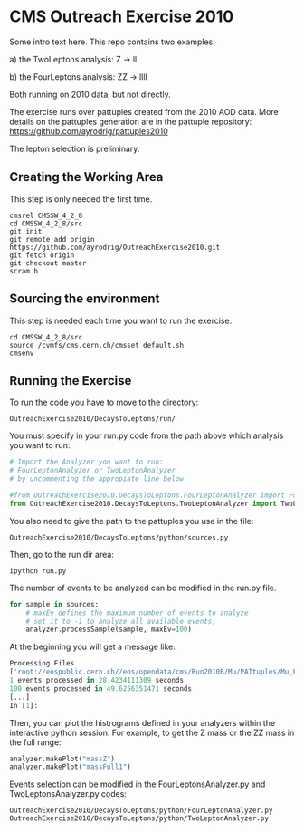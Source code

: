 # CMS Outreach Exercise 2010

Some intro text here. This repo contains two examples:

a) the TwoLeptons analysis: Z ->  ll

b) the FourLeptons analysis: ZZ -> llll

Both running on 2010 data, but not directly.

The exercise runs over pattuples created from the 2010 AOD data. 
More details on the pattuples generation are in the pattuple repository:
https://github.com/ayrodrig/pattuples2010

The lepton selection is preliminary.

## Creating the Working Area

This step is only needed the first time.

```
cmsrel CMSSW_4_2_8
cd CMSSW_4_2_8/src
git init
git remote add origin https://github.com/ayrodrig/OutreachExercise2010.git 
git fetch origin
git checkout master
scram b 
```

## Sourcing the environment 

This step is needed each time you want to run the exercise.

```
cd CMSSW_4_2_8/src
source /cvmfs/cms.cern.ch/cmsset_default.sh
cmsenv
```

## Running the Exercise

To run the code you have to move to the directory:

```
OutreachExercise2010/DecaysToLeptons/run/
```

You must specify in your run.py code from the path above which analysis you want to run:

```python
# Import the Analyzer you want to run:
# FourLeptonAnalyzer or TwoLeptonAnalyzer
# by uncommenting the appropiate line below. 

#from OutreachExercise2010.DecaysToLeptons.FourLeptonAnalyzer import FourLeptonAnalyzer as MyAnalyzer
from OutreachExercise2010.DecaysToLeptons.TwoLeptonAnalyzer import TwoLeptonAnalyzer as MyAnalyzer
``` 

You also need to give the path to the pattuples you use in the file:
```
OutreachExercise2010/DecaysToLeptons/python/sources.py
``` 
 
Then, go to the run dir area:

```
ipython run.py
```

The number of events to be analyzed can be modified in the run.py file.

```python
for sample in sources:
    # maxEv defines the maximum number of events to analyze
    # set it to -1 to analyze all available events; 
    analyzer.processSample(sample, maxEv=100)
```

At the beginning you will get a message like: 

```python
Processing Files
['root://eospublic.cern.ch//eos/opendata/cms/Run2010B/Mu/PATtuples/Mu_PAT_data_500files_1.root', 'root://eospublic.cern.ch//eos/opendata/cms/Run2010B/Mu/PATtuples/Mu_PAT_data_500files_2.root', 'root://eospublic.cern.ch//eos/opendata/cms/Run2010B/Mu/PATtuples/Mu_PAT_data_500files_3.root', 'root://eospublic.cern.ch//eos/opendata/cms/Run2010B/Mu/PATtuples/Mu_PAT_data_500files_4.root', 'root://eospublic.cern.ch//eos/opendata/cms/Run2010B/Mu/PATtuples/Mu_PAT_data_500files_5.root', 'root://eospublic.cern.ch//eos/opendata/cms/Run2010B/Mu/PATtuples/Mu_PAT_data_500files_6.root', 'root://eospublic.cern.ch//eos/opendata/cms/Run2010B/Electron/PATtuples/Electron_PAT_data_500files_1.root', 'root://eospublic.cern.ch//eos/opendata/cms/Run2010B/Electron/PATtuples/Electron_PAT_data_500files_2.root', 'root://eospublic.cern.ch//eos/opendata/cms/Run2010B/Electron/PATtuples/Electron_PAT_data_500files_3.root', 'root://eospublic.cern.ch//eos/opendata/cms/Run2010B/Electron/PATtuples/Electron_PAT_data_500files_4.root', 'root://eospublic.cern.ch//eos/opendata/cms/Run2010B/Electron/PATtuples/Electron_PAT_data_500files_5.root', 'root://eospublic.cern.ch//eos/opendata/cms/Run2010B/Electron/PATtuples/Electron_PAT_data_500files_6.root']
1 events processed in 28.4234111309 seconds
100 events processed in 49.6256351471 seconds
[...]
In [1]: 
```

Then, you can plot the histrograms defined in your analyzers within the interactive python session. 
For example, to get the Z mass or the ZZ mass in the full range:

```python
analyzer.makePlot("massZ") 
analyzer.makePlot("massFull1")
```

Events selection can be modified in the FourLeptonsAnalyzer.py and TwoLeptonsAnalyzer.py codes:
```
OutreachExercise2010/DecaysToLeptons/python/FourLeptonAnalyzer.py
OutreachExercise2010/DecaysToLeptons/python/TwoLeptonAnalyzer.py
```

